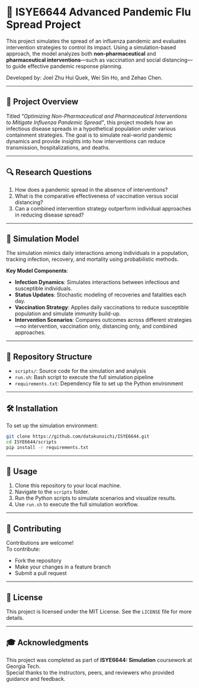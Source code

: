 # 🦠 ISYE6644 Advanced Pandemic Flu Spread Project

This project simulates the spread of an influenza pandemic and evaluates intervention strategies to control its impact. Using a simulation-based approach, the model analyzes both **non-pharmaceutical** and **pharmaceutical interventions**—such as vaccination and social distancing—to guide effective pandemic response planning.

Developed by: Joel Zhu Hui Quek, Wei Sin Ho, and Zehao Chen.

---

## 📌 Project Overview

Titled *"Optimizing Non-Pharmaceutical and Pharmaceutical Interventions to Mitigate Influenza Pandemic Spread"*, this project models how an infectious disease spreads in a hypothetical population under various containment strategies. The goal is to simulate real-world pandemic dynamics and provide insights into how interventions can reduce transmission, hospitalizations, and deaths.

---

## 🔍 Research Questions

1. How does a pandemic spread in the absence of interventions?
2. What is the comparative effectiveness of vaccination versus social distancing?
3. Can a combined intervention strategy outperform individual approaches in reducing disease spread?

---

## 🧬 Simulation Model

The simulation mimics daily interactions among individuals in a population, tracking infection, recovery, and mortality using probabilistic methods.

**Key Model Components**:
- **Infection Dynamics**: Simulates interactions between infectious and susceptible individuals.
- **Status Updates**: Stochastic modeling of recoveries and fatalities each day.
- **Vaccination Strategy**: Applies daily vaccinations to reduce susceptible population and simulate immunity build-up.
- **Intervention Scenarios**: Compares outcomes across different strategies—no intervention, vaccination only, distancing only, and combined approaches.

---

## 📁 Repository Structure

- `scripts/`: Source code for the simulation and analysis
- `run.sh`: Bash script to execute the full simulation pipeline
- `requirements.txt`: Dependency file to set up the Python environment

---

## 🛠️ Installation

To set up the simulation environment:

```bash
git clone https://github.com/datakunoichi/ISYE6644.git
cd ISYE6644/scripts
pip install -r requirements.txt
```

---

## 🚀 Usage

1. Clone this repository to your local machine.
2. Navigate to the `scripts` folder.
3. Run the Python scripts to simulate scenarios and visualize results.
4. Use `run.sh` to execute the full simulation workflow.

---

## 🤝 Contributing

Contributions are welcome!  
To contribute:
- Fork the repository
- Make your changes in a feature branch
- Submit a pull request

---

## 📄 License

This project is licensed under the MIT License. See the `LICENSE` file for more details.

---

## 🎓 Acknowledgments

This project was completed as part of **ISYE6644: Simulation** coursework at Georgia Tech.  
Special thanks to the instructors, peers, and reviewers who provided guidance and feedback.
